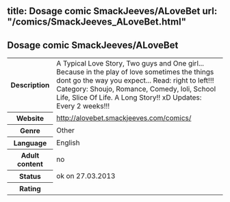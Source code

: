 title: Dosage comic SmackJeeves/ALoveBet
url: "/comics/SmackJeeves_ALoveBet.html"
---
Dosage comic SmackJeeves/ALoveBet
-----------------------------------------

<table class="comicinfo">
<tr>
<th>Description</th><td>A Typical Love Story, Two guys and One girl... Because in the play of love sometimes the things dont go the way you expect... Read: right to left!!! Category: Shoujo, Romance, Comedy, loli, School Life, Slice Of Life. A Long Story!! xD Updates: Every 2 weeks!!!</td>
</tr>
<tr>
<th>Website</th><td><a href="http://alovebet.smackjeeves.com/comics/">http://alovebet.smackjeeves.com/comics/</a></td>
</tr>
<tr>
<th>Genre</th><td>Other</td>
</tr>
<tr>
<th>Language</th><td>English</td>
</tr>
<tr>
<th>Adult content</th><td>no</td>
</tr>
<tr>
<th>Status</th><td>ok on 27.03.2013</td>
</tr>
<tr>
<th>Rating</th><td><div class="g-plusone" data-size="standard" data-annotation="bubble"
 data-href="http://alovebet.smackjeeves.com/comics/"></div></td>
</tr>
</table>
<script type="text/javascript">
  (function() {
    var po = document.createElement('script'); po.type = 'text/javascript'; po.async = true;
    po.src = 'https://apis.google.com/js/plusone.js';
    var s = document.getElementsByTagName('script')[0]; s.parentNode.insertBefore(po, s);
  })();
</script>
